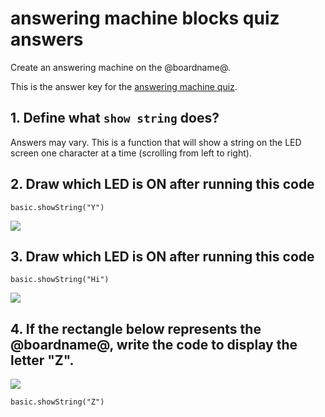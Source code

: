# answering machine blocks quiz answers

Create an answering machine on the @boardname@.

This is the answer key for the [answering machine quiz](/lessons/answering-machine/quiz).

## 1. Define what `show string` does?

Answers may vary. This is a function that will show a string on the LED screen one character at a time (scrolling from left to right).

## 2. Draw which LED is ON after running this code

```blocks
basic.showString("Y")
```

![](/static/mb/lessons/answering-machine-0.png)

## 3. Draw which LED is ON after running this code


```blocks
basic.showString("Hi")
```

![](/static/mb/lessons/answering-machine-1.png)


## 4. If the rectangle below represents the @boardname@, write the code to display the letter "Z".

![](/static/mb/lessons/answering-machine-2.png)


```blocks
basic.showString("Z")
```


